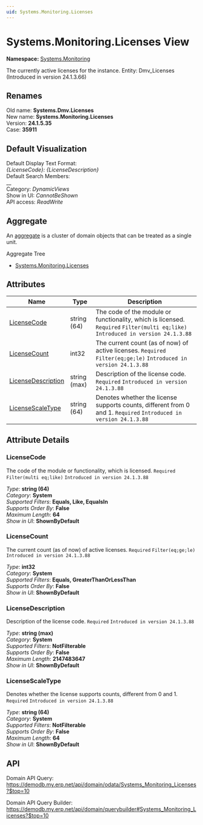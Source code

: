 ```yaml
---
uid: Systems.Monitoring.Licenses
---
```

# Systems.Monitoring.Licenses View

**Namespace:** [Systems.Monitoring](Systems.Monitoring.md)  

The currently active licenses for the instance. Entity: Dmv_Licenses (Introduced in version 24.1.3.66)

## Renames

Old name: **Systems.Dmv.Licenses**  
New name: **Systems.Monitoring.Licenses**  
Version: **24.1.5.35**  
Case: **35911**  



## Default Visualization
Default Display Text Format:  
_{LicenseCode}: {LicenseDescription}_  
Default Search Members:  
__  
Category:  _DynamicViews_  
Show in UI:  _CannotBeShown_  
API access:  _ReadWrite_  

## Aggregate
An [aggregate](https://docs.erp.net/tech/advanced/concepts/aggregates.html) is a cluster of domain objects that can be treated as a single unit.  

Aggregate Tree  
* [Systems.Monitoring.Licenses](Systems.Monitoring.Licenses.md)  

## Attributes

| Name | Type | Description |
| ---- | ---- | --- |
| [LicenseCode](Systems.Monitoring.Licenses.md#licensecode) | string (64) | The code of the module or functionality, which is licensed. `Required` `Filter(multi eq;like)` `Introduced in version 24.1.3.88` 
| [LicenseCount](Systems.Monitoring.Licenses.md#licensecount) | int32 | The current count (as of now) of active licenses. `Required` `Filter(eq;ge;le)` `Introduced in version 24.1.3.88` 
| [LicenseDescription](Systems.Monitoring.Licenses.md#licensedescription) | string (max) | Description of the license code. `Required` `Introduced in version 24.1.3.88` 
| [LicenseScaleType](Systems.Monitoring.Licenses.md#licensescaletype) | string (64) | Denotes whether the license supports counts, different from 0 and 1. `Required` `Introduced in version 24.1.3.88` 


## Attribute Details

### LicenseCode

The code of the module or functionality, which is licensed. `Required` `Filter(multi eq;like)` `Introduced in version 24.1.3.88`

_Type_: **string (64)**  
_Category_: **System**  
_Supported Filters_: **Equals, Like, EqualsIn**  
_Supports Order By_: **False**  
_Maximum Length_: **64**  
_Show in UI_: **ShownByDefault**  

### LicenseCount

The current count (as of now) of active licenses. `Required` `Filter(eq;ge;le)` `Introduced in version 24.1.3.88`

_Type_: **int32**  
_Category_: **System**  
_Supported Filters_: **Equals, GreaterThanOrLessThan**  
_Supports Order By_: **False**  
_Show in UI_: **ShownByDefault**  

### LicenseDescription

Description of the license code. `Required` `Introduced in version 24.1.3.88`

_Type_: **string (max)**  
_Category_: **System**  
_Supported Filters_: **NotFilterable**  
_Supports Order By_: **False**  
_Maximum Length_: **2147483647**  
_Show in UI_: **ShownByDefault**  

### LicenseScaleType

Denotes whether the license supports counts, different from 0 and 1. `Required` `Introduced in version 24.1.3.88`

_Type_: **string (64)**  
_Category_: **System**  
_Supported Filters_: **NotFilterable**  
_Supports Order By_: **False**  
_Maximum Length_: **64**  
_Show in UI_: **ShownByDefault**  


## API

Domain API Query:
<https://demodb.my.erp.net/api/domain/odata/Systems_Monitoring_Licenses?$top=10>

Domain API Query Builder:
<https://demodb.my.erp.net/api/domain/querybuilder#Systems_Monitoring_Licenses?$top=10>

